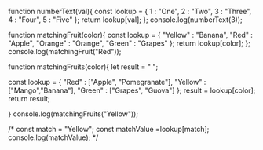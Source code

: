 function numberText(val){
  const lookup = {
    1 : "One",
    2 : "Two",
    3 : "Three",
    4 : "Four",
    5 : "Five"
  };
  return lookup[val];
};
console.log(numberText(3));




function matchingFruit(color){
  const lookup = {
    "Yellow" : "Banana",
    "Red" : "Apple",
    "Orange" : "Orange",
    "Green" : "Grapes"
  };
  return lookup[color];
};
console.log(matchingFruit("Red"));





function matchingFruits(color){
let result = " ";

const lookup = {
  "Red" : ["Apple", "Pomegranate"],
  "Yellow" : ["Mango","Banana"],
  "Green" : ["Grapes", "Guova"]
};
  result = lookup[color];
 return result;
 
}
console.log(matchingFruits("Yellow"));



/*   const match = "Yellow";
     const matchValue =lookup[match];
     console.log(matchValue);
*/

